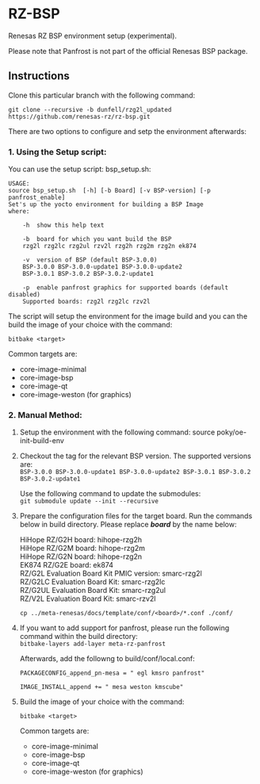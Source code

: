 # RZ-BSP

Renesas RZ BSP environment setup (experimental).

Please note that Panfrost is not part of the official Renesas BSP package.

## Instructions

Clone this particular branch with the following command:

	git clone --recursive -b dunfell/rzg2l_updated https://github.com/renesas-rz/rz-bsp.git

There are two options to configure and setp the environment afterwards:

### 1. Using the Setup script:
You can use the setup script: bsp_setup.sh:

	USAGE:
	source bsp_setup.sh  [-h] [-b Board] [-v BSP-version] [-p panfrost_enable]
	Set's up the yocto environment for building a BSP Image
	where:
	
	    -h  show this help text

	    -b  board for which you want build the BSP
		rzg2l rzg2lc rzg2ul rzv2l rzg2h rzg2m rzg2n ek874

	    -v  version of BSP (default BSP-3.0.0)
		BSP-3.0.0 BSP-3.0.0-update1 BSP-3.0.0-update2
		BSP-3.0.1 BSP-3.0.2 BSP-3.0.2-update1

	    -p  enable panfrost graphics for supported boards (default disabled)
		Supported boards: rzg2l rzg2lc rzv2l
	
The script will setup the environment for the image build and you can the build the image of your choice with the command:

	bitbake <target>

Common targets are:   
* core-image-minimal  
* core-image-bsp  
* core-image-qt  
* core-image-weston (for graphics)  
	
### 2. Manual Method:  
1. Setup the environment with the following command: 
	source poky/oe-init-build-env  

2. Checkout the tag for the relevant BSP version. The supported versions are:   
   `BSP-3.0.0 BSP-3.0.0-update1 BSP-3.0.0-update2 BSP-3.0.1 BSP-3.0.2 BSP-3.0.2-update1`
   
   Use the following command to update the submodules:  
   `git submodule update --init --recursive`
	
3. Prepare the configuration files for the target board. Run the commands below in build directory. Please replace _**board**_ by the name below:  

	HiHope RZ/G2H board: hihope-rzg2h  
	HiHope RZ/G2M board: hihope-rzg2m  
	HiHope RZ/G2N board: hihope-rzg2n  
	EK874 RZ/G2E board: ek874  
	RZ/G2L Evaluation Board Kit PMIC version: smarc-rzg2l  
	RZ/G2LC Evaluation Board Kit: smarc-rzg2lc  
	RZ/G2UL Evaluation Board Kit: smarc-rzg2ul  
	RZ/V2L Evaluation Board Kit: smarc-rzv2l
	
	`cp ../meta-renesas/docs/template/conf/<board>/*.conf ./conf/`

4. If you want to add support for panfrost, please run the following command within the build directory:  
	`bitbake-layers add-layer meta-rz-panfrost`  
	
   Afterwards, add the followng to build/conf/local.conf:  
   
   	`PACKAGECONFIG_append_pn-mesa = " egl kmsro panfrost"`
	
	`IMAGE_INSTALL_append += " mesa weston kmscube"`

5. Build the image of your choice with the command:  

	`bitbake <target>`
	
   Common targets are:  
	* core-image-minimal  
	* core-image-bsp  
	* core-image-qt  
	* core-image-weston (for graphics)  
